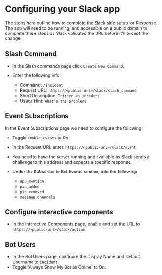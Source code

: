 # Configuring your Slack app

The steps here outline how to complete the Slack side setup for Response.  The app will need to be running, and accessible on a public domain to complete these steps as Slack validates the URL before it'll accept the change.

## Slash Command

- In the Slash commands page click `Create New Command`.

- Enter the following info:
  - Command:  `/incident`
  - Request URL: `https://<public-url>/slack/slash_command`
  - Short Description: `Trigger an incident`
  - Usage Hint: `What's the problem?`

## Event Subscriptions

In the Event Subscriptions page we need to configure the following:

- Toggle `Enable Events` to On
- In the Request URL enter: `https://<public-url>/slack/event`
- You need to have the server running and available as Slack sends a challenge to this address and expects a specific response.

- Under the Subscribe to Bot Events section, add the following:
  - `app_mention`
  - `pin_added`
  - `pin_removed`
  - `message.channels`

## Configure interactive components

- In the Interactive Components page, enable and set the URL to `https://<public-url>/slack/action`.

## Bot Users

- In the Bot Users page, configure the Display Name and Default Username to `incident`.
- Toggle 'Always Show My Bot as Online' to On.
